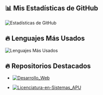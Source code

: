 ## 📊 Mis Estadísticas de GitHub
![Estadísticas de GitHub](https://github-readme-stats.vercel.app/api?username=LRondinelli04&show_icons=true&theme=dark&count_private=true&cache_seconds=1800)


## 🔥 Lenguajes Más Usados
![Lenguajes Más Usados](https://github-readme-stats.vercel.app/api/top-langs/?username=LRondinelli04&layout=compact&theme=dark)

## 🔥 Repositorios Destacados

- [![Desarrollo_Web](https://github-readme-stats.vercel.app/api/pin/?username=LRondinelli04&repo=Desarrollo_Web&theme=dark)](https://github.com/LRondinelli04/Desarrollo_Web)

- [![Licenciatura-en-Sistemas_APU](https://github-readme-stats.vercel.app/api/pin/?username=LRondinelli04&repo=Licenciatura-en-Sistemas_APU&theme=dark)](https://github.com/LRondinelli04/Licenciatura-en-Sistemas_APU)






